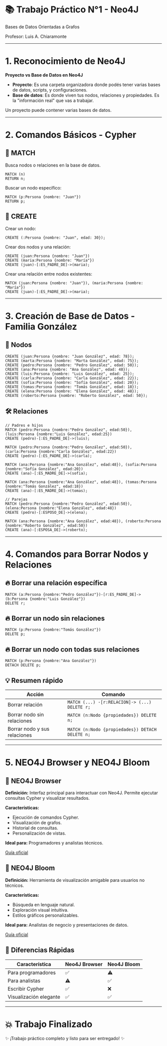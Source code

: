 # 📚 Trabajo Práctico N°1 - Neo4J

Bases de Datos Orientadas a Grafos

Profesor: Luis A. Chiaramonte

---

# 1. Reconocimiento de Neo4J

**Proyecto vs Base de Datos en Neo4J**

- **Proyecto**: Es una carpeta organizadora donde podés tener varias bases de datos, scripts, y configuraciones.
- **Base de datos**: Es donde viven tus nodos, relaciones y propiedades. Es la "información real" que vas a trabajar.

Un proyecto puede contener varias bases de datos.

---

# 2. Comandos Básicos - Cypher

## 🔸 MATCH

Busca nodos o relaciones en la base de datos.

```cypher
MATCH (n)
RETURN n;
```

Buscar un nodo específico:

```cypher
MATCH (p:Persona {nombre: "Juan"})
RETURN p;
```

## 🔸 CREATE

Crear un nodo:

```cypher
CREATE (:Persona {nombre: "Juan", edad: 30});
```

Crear dos nodos y una relación:

```cypher
CREATE (juan:Persona {nombre: "Juan"})
CREATE (maria:Persona {nombre: "María"})
CREATE (juan)-[:ES_PADRE_DE]->(maria);
```

Crear una relación entre nodos existentes:

```cypher
MATCH (juan:Persona {nombre: "Juan"}), (maria:Persona {nombre: "María"})
CREATE (juan)-[:ES_PADRE_DE]->(maria);
```

---

# 3. Creación de Base de Datos - Familia González

## 🌲 Nodos

```cypher
CREATE (juan:Persona {nombre: "Juan González", edad: 78});
CREATE (marta:Persona {nombre: "Marta González", edad: 75});
CREATE (pedro:Persona {nombre: "Pedro González", edad: 50});
CREATE (ana:Persona {nombre: "Ana González", edad: 48});
CREATE (luis:Persona {nombre: "Luis González", edad: 25});
CREATE (carla:Persona {nombre: "Carla González", edad: 22});
CREATE (sofia:Persona {nombre: "Sofía González", edad: 20});
CREATE (tomas:Persona {nombre: "Tomás González", edad: 18});
CREATE (elena:Persona {nombre: "Elena González", edad: 48});
CREATE (roberto:Persona {nombre: "Roberto González", edad: 50});
```

## 🛠️ Relaciones

```cypher
// Padres e hijos
MATCH (pedro:Persona {nombre:"Pedro González", edad:50}), (luis:Persona {nombre:"Luis González", edad:25})
CREATE (pedro)-[:ES_PADRE_DE]->(luis);

MATCH (pedro:Persona {nombre:"Pedro González", edad:50}), (carla:Persona {nombre:"Carla González", edad:22})
CREATE (pedro)-[:ES_PADRE_DE]->(carla);

MATCH (ana:Persona {nombre:"Ana González", edad:48}), (sofia:Persona {nombre:"Sofía González", edad:20})
CREATE (ana)-[:ES_MADRE_DE]->(sofia);

MATCH (ana:Persona {nombre:"Ana González", edad:48}), (tomas:Persona {nombre:"Tomás González", edad:18})
CREATE (ana)-[:ES_MADRE_DE]->(tomas);

// Parejas
MATCH (pedro:Persona {nombre:"Pedro González", edad:50}), (elena:Persona {nombre:"Elena González", edad:48})
CREATE (pedro)-[:ESPOSO_DE]->(elena);

MATCH (ana:Persona {nombre:"Ana González", edad:48}), (roberto:Persona {nombre:"Roberto González", edad:50})
CREATE (ana)-[:ESPOSA_DE]->(roberto);
```

---

# 4. Comandos para Borrar Nodos y Relaciones

## 🔥 Borrar una relación específica

```cypher
MATCH (a:Persona {nombre:"Pedro González"})-[r:ES_PADRE_DE]->(b:Persona {nombre:"Luis González"})
DELETE r;
```

## 🔥 Borrar un nodo sin relaciones

```cypher
MATCH (p:Persona {nombre:"Tomás González"})
DELETE p;
```

## 🔥 Borrar un nodo con todas sus relaciones

```cypher
MATCH (p:Persona {nombre:"Ana González"})
DETACH DELETE p;
```

## 💡 Resumen rápido

| Acción | Comando |
|--------|---------|
| Borrar relación | `MATCH (...) -[r:RELACION]-> (...) DELETE r;` |
| Borrar nodo sin relaciones | `MATCH (n:Nodo {propiedades}) DELETE n;` |
| Borrar nodo y sus relaciones | `MATCH (n:Nodo {propiedades}) DETACH DELETE n;` |

---

# 5. NEO4J Browser y NEO4J Bloom

## 🚀 NEO4J Browser

**Definición:** Interfaz principal para interactuar con Neo4J. Permite ejecutar consultas Cypher y visualizar resultados.

**Características:**
- Ejecución de comandos Cypher.
- Visualización de grafos.
- Historial de consultas.
- Personalización de vistas.

**Ideal para:** Programadores y analistas técnicos.

[Guía oficial](https://neo4j.com/docs/browser-manual/current/about-browser/)

## 🌸 NEO4J Bloom

**Definición:** Herramienta de visualización amigable para usuarios no técnicos.

**Características:**
- Búsqueda en lenguaje natural.
- Exploración visual intuitiva.
- Estilos gráficos personalizables.

**Ideal para:** Analistas de negocio y presentaciones de datos.

[Guía oficial](https://neo4j.com/docs/bloom-user-guide/current/about-bloom/)

## 🌟 Diferencias Rápidas

| Característica | Neo4J Browser | Neo4J Bloom |
|----------------|----------------|-------------|
| Para programadores | ✅ | ⚠️ |
| Para analistas | ⚠️ | ✅ |
| Escribir Cypher | ✅ | ❌ |
| Visualización elegante | ✅ | ✅ |

---

# 💥 Trabajo Finalizado

✨ ¡Trabajo práctico completo y listo para ser entregado! ✨
